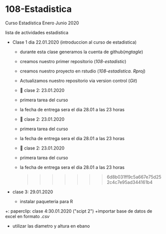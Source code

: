 # 108-Estadistica
Curso Estadística Enero Junio 2020

lista de actividades estadistica

+ Clase 1 dia 22.01.2020 (introduccion al curso de estadistica)
   + durante esta clase generamos la cuenta de github(*mgtagle*)
   + creamos nuestro primer repositorio (*108-estadistic*)
   + creamos nuestro proyecto en rstudio (*108-estadistica. Rproj*)
   + Actualizamos nuestro repositorio via version control (*Git*)
   
   + :paperclip: clase 2: 23.01.2020
   + primera tarea del curso
   + la fecha de entrega sera el dia 28.01 a las 23 horas


   + :paperclip: clase 2: 23.01.2020
 
   + primera tarea del curso
   + la fecha de entrega sera el dia 28.01 a las 23 horas
     
   + :paperclip: clase 2: 23.01.2020
   + primera tarea del curso
   + la fecha de entrega sera el dia 28.01 a las 23 horas
     >>>>>>> 6d8b031ff9c5a667e75d252c4c7e95ad344161b4

+ clase 3: 29.01.2020
   + instalar paqueteria para R
     
+: paperclip: clase 4:30.01.2020 ("scipt 2")
  +importar base de datos de excel en formato *.csv*
  + utilizar las diametro y altura en ebano
